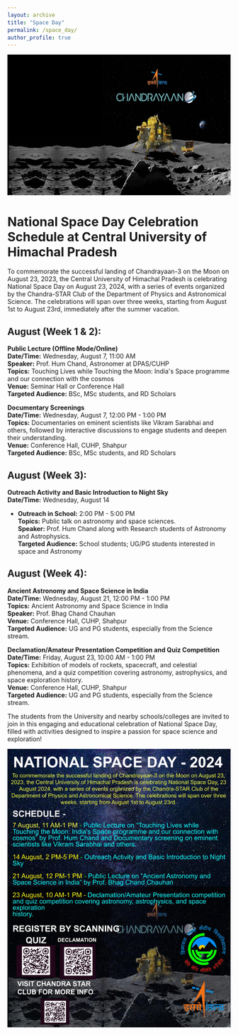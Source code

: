 ```yaml
---
layout: archive
title: "Space Day"
permalink: /space_day/
author_profile: true
---
```


![Space Day Celebration](/images/space_day.jpg)

# National Space Day Celebration Schedule at Central University of Himachal Pradesh

To commemorate the successful landing of Chandrayaan-3 on the Moon on August 23, 2023, the Central University of Himachal Pradesh is celebrating National Space Day on August 23, 2024, with a series of events organized by the Chandra-STAR Club of the Department of Physics and Astronomical Science. The celebrations will span over three weeks, starting from August 1st to August 23rd, immediately after the summer vacation.

## August (Week 1 & 2):
**Public Lecture (Offline Mode/Online)**  
**Date/Time:** Wednesday, August 7, 11:00 AM  
**Speaker:** Prof. Hum Chand, Astronomer at DPAS/CUHP  
**Topics:** Touching Lives while Touching the Moon: India's Space programme and our connection with the cosmos  
**Venue:** Seminar Hall or Conference Hall  
**Targeted Audience:** BSc, MSc students, and RD Scholars  

**Documentary Screenings**  
**Date/Time:** Wednesday, August 7, 12:00 PM - 1:00 PM  
**Topics:** Documentaries on eminent scientists like Vikram Sarabhai and others, followed by interactive discussions to engage students and deepen their understanding.  
**Venue:** Conference Hall, CUHP, Shahpur  
**Targeted Audience:** BSc, MSc students, and RD Scholars  

## August (Week 3):
**Outreach Activity and Basic Introduction to Night Sky**  
**Date/Time:** Wednesday, August 14  
- **Outreach in School:** 2:00 PM - 5:00 PM  
**Topics:** Public talk on astronomy and space sciences.  
**Speaker:** Prof. Hum Chand along with Research students of Astronomy and Astrophysics.  
**Targeted Audience:** School students; UG/PG students interested in space and Astronomy  

## August (Week 4):
**Ancient Astronomy and Space Science in India**  
**Date/Time:** Wednesday, August 21, 12:00 PM - 1:00 PM  
**Topics:** Ancient Astronomy and Space Science in India  
**Speaker:** Prof. Bhag Chand Chauhan  
**Venue:** Conference Hall, CUHP, Shahpur  
**Targeted Audience:** UG and PG students, especially from the Science stream.  

**Declamation/Amateur Presentation Competition and Quiz Competition**  
**Date/Time:** Friday, August 23, 10:00 AM - 1:00 PM  
**Topics:** Exhibition of models of rockets, spacecraft, and celestial phenomena, and a quiz competition covering astronomy, astrophysics, and space exploration history.  
**Venue:** Conference Hall, CUHP, Shahpur  
**Targeted Audience:** UG and PG students, especially from the Science stream.  

The students from the University and nearby schools/colleges are invited to join in this engaging and educational celebration of National Space Day, filled with activities designed to inspire a passion for space science and exploration!

![Space Day Poster](/images/Space_day_poster.jpg)
